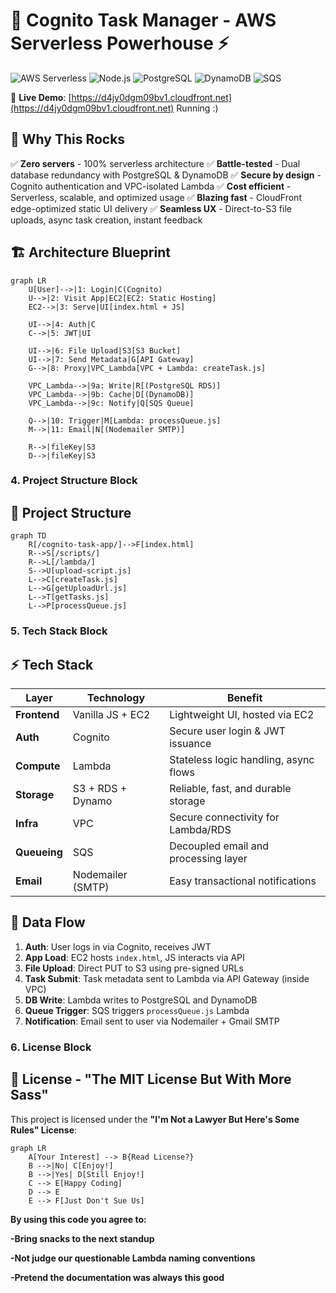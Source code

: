 # 🚀 Cognito Task Manager - AWS Serverless Powerhouse ⚡

![AWS Serverless](https://img.shields.io/badge/AWS-Serverless-orange?logo=amazon-aws\&style=for-the-badge)
![Node.js](https://img.shields.io/badge/Node.js-18.x-green?logo=node.js\&style=for-the-badge)
![PostgreSQL](https://img.shields.io/badge/PostgreSQL-RDS-blue?logo=postgresql\&style=for-the-badge)
![DynamoDB](https://img.shields.io/badge/DynamoDB-NoSQL-yellow?logo=amazon-dynamodb\&style=for-the-badge)
![SQS](https://img.shields.io/badge/SQS-Queue-purple?logo=amazon-sqs\&style=for-the-badge)

🔗 **Live Demo**: [https://d4jy0dgm09bv1.cloudfront.net](https://d4jy0dgm09bv1.cloudfront.net) Running :)

## 🌟 Why This Rocks

✅ **Zero servers** - 100% serverless architecture
✅ **Battle-tested** - Dual database redundancy with PostgreSQL & DynamoDB
✅ **Secure by design** - Cognito authentication and VPC-isolated Lambda
✅ **Cost efficient** - Serverless, scalable, and optimized usage
✅ **Blazing fast** - CloudFront edge-optimized static UI delivery
✅ **Seamless UX** - Direct-to-S3 file uploads, async task creation, instant feedback

## 🏗️ Architecture Blueprint

```mermaid
graph LR
    U[User]-->|1: Login|C(Cognito)
    U-->|2: Visit App|EC2[EC2: Static Hosting]
    EC2-->|3: Serve|UI[index.html + JS]

    UI-->|4: Auth|C
    C-->|5: JWT|UI

    UI-->|6: File Upload|S3[S3 Bucket]
    UI-->|7: Send Metadata|G[API Gateway]
    G-->|8: Proxy|VPC_Lambda[VPC + Lambda: createTask.js]

    VPC_Lambda-->|9a: Write|R[(PostgreSQL RDS)]
    VPC_Lambda-->|9b: Cache|D[(DynamoDB)]
    VPC_Lambda-->|9c: Notify|Q[SQS Queue]

    Q-->|10: Trigger|M[Lambda: processQueue.js]
    M-->|11: Email|N[(Nodemailer SMTP)]

    R-->|fileKey|S3
    D-->|fileKey|S3
```

### 4. Project Structure Block

## 📂 Project Structure

```mermaid
graph TD
    R[/cognito-task-app/]-->F[index.html]
    R-->S[/scripts/]
    R-->L[/lambda/]
    S-->U[upload-script.js]
    L-->C[createTask.js]
    L-->G[getUploadUrl.js]
    L-->T[getTasks.js]
    L-->P[processQueue.js]
```

### 5. Tech Stack Block

## ⚡ Tech Stack

| Layer        | Technology        | Benefit                               |
| ------------ | ----------------- | ------------------------------------- |
| **Frontend** | Vanilla JS + EC2  | Lightweight UI, hosted via EC2        |
| **Auth**     | Cognito           | Secure user login & JWT issuance      |
| **Compute**  | Lambda            | Stateless logic handling, async flows |
| **Storage**  | S3 + RDS + Dynamo | Reliable, fast, and durable storage   |
| **Infra**    | VPC               | Secure connectivity for Lambda/RDS    |
| **Queueing** | SQS               | Decoupled email and processing layer  |
| **Email**    | Nodemailer (SMTP) | Easy transactional notifications      |

## 🔄 Data Flow

1. **Auth**: User logs in via Cognito, receives JWT
2. **App Load**: EC2 hosts `index.html`, JS interacts via API
3. **File Upload**: Direct PUT to S3 using pre-signed URLs
4. **Task Submit**: Task metadata sent to Lambda via API Gateway (inside VPC)
5. **DB Write**: Lambda writes to PostgreSQL and DynamoDB
6. **Queue Trigger**: SQS triggers `processQueue.js` Lambda
7. **Notification**: Email sent to user via Nodemailer + Gmail SMTP

### 6. License Block

## 🚦 License - "The MIT License But With More Sass"

This project is licensed under the **"I'm Not a Lawyer But Here's Some Rules" License**:

```mermaid
graph LR
    A[Your Interest] --> B{Read License?}
    B -->|No| C[Enjoy!]
    B -->|Yes| D[Still Enjoy!]
    C --> E[Happy Coding]
    D --> E
    E --> F[Just Don't Sue Us]
```

**By using this code you agree to:**

**-Bring snacks to the next standup**

**-Not judge our questionable Lambda naming conventions**

**-Pretend the documentation was always this good**
